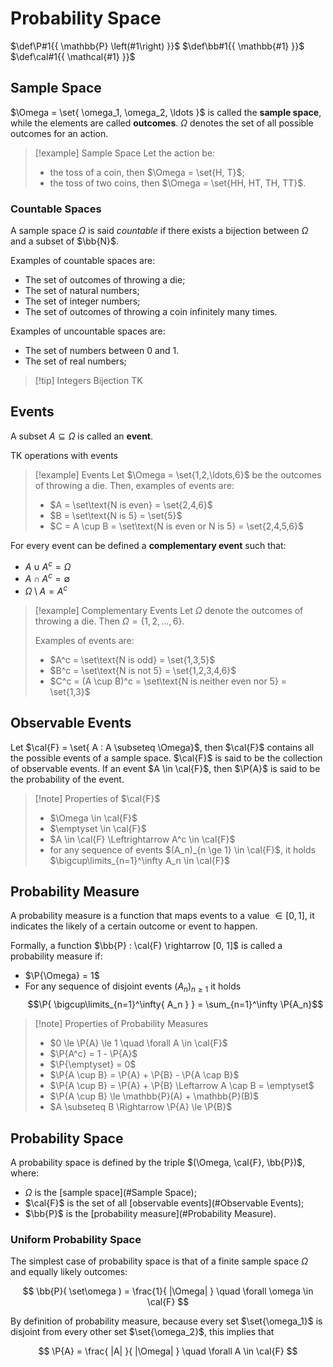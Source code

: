 # Probability Space

$\def\P#1{{ \mathbb{P} \left(#1\right) }}$
$\def\bb#1{{ \mathbb{#1} }}$
$\def\cal#1{{ \mathcal{#1} }}$

## Sample Space

$\Omega = \set{ \omega_1, \omega_2, \ldots }$ is called the **sample space**, while the elements are called **outcomes**. $\Omega$ denotes the set of all possible outcomes for an action.

> [!example] Sample Space
> Let the action be:
> - the toss of a coin, then $\Omega = \set{H, T}$;
> - the toss of two coins, then $\Omega = \set{HH, HT, TH, TT}$.

### Countable Spaces

A sample space $\Omega$ is said *countable* if there exists a bijection between $\Omega$ and a subset of $\bb{N}$.

Examples of countable spaces are:

- The set of outcomes of throwing a die;
- The set of natural numbers;
- The set of integer numbers;
- The set of outcomes of throwing a coin infinitely many times.

Examples of uncountable spaces are:

- The set of numbers between 0 and 1.
- The set of real numbers;

> [!tip] Integers Bijection
> TK

## Events

A subset $A \subseteq \Omega$ is called an **event**.

TK operations with events

> [!example] Events
> Let $\Omega = \set{1,2,\ldots,6}$ be the outcomes of throwing a die. Then, examples of events are:
> - $A = \set\text{N is even} = \set{2,4,6}$
> - $B = \set\text{N is 5} = \set{5}$
> - $C = A \cup B = \set\text{N is even or N is 5} = \set{2,4,5,6}$

For every event can be defined a **complementary event** such that:
- $A \cup A^c = \Omega$
- $A \cap A^c = \emptyset$
- $\Omega \setminus A = A^c$

> [!example] Complementary Events
> Let $\Omega$ denote the outcomes of throwing a die.
> Then $\Omega = \{1, 2, \ldots, 6\}$.
> 
> Examples of events are:
> - $A^c = \set\text{N is odd} = \set{1,3,5}$
> - $B^c = \set\text{N is not 5} = \set{1,2,3,4,6}$
> - $C^c = (A \cup B)^c = \set\text{N is neither even nor 5} = \set{1,3}$

## Observable Events

Let $\cal{F} = \set{ A : A \subseteq \Omega}$, then $\cal{F}$ contains all the possible events of a sample space. $\cal{F}$ is said to be the collection of observable events. If an event $A \in \cal{F}$, then $\P{A}$ is said to be the probability of the event.

> [!note] Properties of $\cal{F}$
>- $\Omega \in \cal{F}$
>- $\emptyset \in \cal{F}$
>- $A \in \cal{F} \Leftrightarrow A^c \in \cal{F}$
>- for any sequence of events $(A_n)_{n \ge 1} \in \cal{F}$, it holds $\bigcup\limits_{n=1}^\infty A_n \in \cal{F}$

## Probability Measure

A probability measure is a function that maps events to a value $\in [0, 1]$, it indicates the likely of a certain outcome or event to happen.

Formally, a function $\bb{P} : \cal{F} \rightarrow [0, 1]$ is called a probability measure if:
- $\P{\Omega} = 1$
- For any sequence of disjoint events $(A_n)_{n \ge 1}$ it holds
$$\P{ \bigcup\limits_{n=1}^\infty{ A_n } }
= \sum_{n=1}^\infty \P{A_n}$$

> [!note] Properties of Probability Measures
> - $0 \le \P{A} \le 1 \quad \forall A \in \cal{F}$
> - $\P{A^c} = 1 - \P{A}$
> - $\P{\emptyset} = 0$
> - $\P{A \cup B} = \P{A} + \P{B} - \P{A \cap B}$
> - $\P{A \cup B} = \P{A} + \P{B} \Leftarrow A \cap B = \emptyset$
> - $\P{A \cup B} \le \mathbb{P}(A) + \mathbb{P}(B)$
> - $A \subseteq B \Rightarrow \P{A} \le \P{B}$

## Probability Space

A probability space is defined by the triple $(\Omega, \cal{F}, \bb{P})$, where:

- $\Omega$ is the [sample space](#Sample Space);
- $\cal{F}$ is the set of all [observable events](#Observable Events);
- $\bb{P}$ is the [probability measure](#Probability Measure).

### Uniform Probability Space

The simplest case of probability space is that of a finite sample space $\Omega$ and equally likely outcomes:

$$
	\bb{P}( \set\omega ) = \frac{1}{ |\Omega| }
	\quad \forall \omega \in \cal{F}
$$

By definition of probability measure, because every set $\set{\omega_1}$ is disjoint from every other set $\set{\omega_2}$, this implies that

$$
	\P{A} = \frac{ |A| }{ |\Omega| }
	\quad \forall A \in \cal{F}
$$
